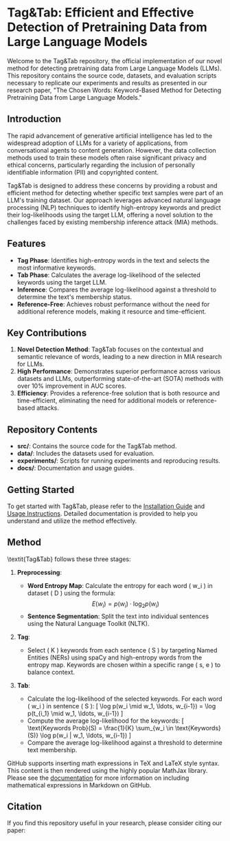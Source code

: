 # Tag&Tab: Efficient and Effective Detection of Pretraining Data from Large Language Models

Welcome to the Tag&Tab repository, the official implementation of our novel method for detecting pretraining data from Large Language Models (LLMs). This repository contains the source code, datasets, and evaluation scripts necessary to replicate our experiments and results as presented in our research paper, "The Chosen Words: Keyword-Based Method for Detecting Pretraining Data from Large Language Models."

## Introduction

The rapid advancement of generative artificial intelligence has led to the widespread adoption of LLMs for a variety of applications, from conversational agents to content generation. However, the data collection methods used to train these models often raise significant privacy and ethical concerns, particularly regarding the inclusion of personally identifiable information (PII) and copyrighted content.

Tag&Tab is designed to address these concerns by providing a robust and efficient method for detecting whether specific text samples were part of an LLM's training dataset. Our approach leverages advanced natural language processing (NLP) techniques to identify high-entropy keywords and predict their log-likelihoods using the target LLM, offering a novel solution to the challenges faced by existing membership inference attack (MIA) methods.

## Features

- **Tag Phase**: Identifies high-entropy words in the text and selects the most informative keywords.
- **Tab Phase**: Calculates the average log-likelihood of the selected keywords using the target LLM.
- **Inference**: Compares the average log-likelihood against a threshold to determine the text's membership status.
- **Reference-Free**: Achieves robust performance without the need for additional reference models, making it resource and time-efficient.

## Key Contributions

1. **Novel Detection Method**: Tag&Tab focuses on the contextual and semantic relevance of words, leading to a new direction in MIA research for LLMs.
2. **High Performance**: Demonstrates superior performance across various datasets and LLMs, outperforming state-of-the-art (SOTA) methods with over 10% improvement in AUC scores.
3. **Efficiency**: Provides a reference-free solution that is both resource and time-efficient, eliminating the need for additional models or reference-based attacks.

## Repository Contents

- **src/**: Contains the source code for the Tag&Tab method.
- **data/**: Includes the datasets used for evaluation.
- **experiments/**: Scripts for running experiments and reproducing results.
- **docs/**: Documentation and usage guides.

## Getting Started

To get started with Tag&Tab, please refer to the [Installation Guide](docs/installation.md) and [Usage Instructions](docs/usage.md). Detailed documentation is provided to help you understand and utilize the method effectively.

## Method

\textit{Tag&Tab} follows these three stages:

1. **Preprocessing**:
    - **Word Entropy Map**: Calculate the entropy for each word \( w_i \) in dataset \( D \) using the formula:
    $$
    E(w_i) = p(w_i) \cdot \log_2 p(w_i)
    $$
    - **Sentence Segmentation**: Split the text into individual sentences using the Natural Language Toolkit (NLTK).

2. **Tag**:
    - Select \( K \) keywords from each sentence \( S \) by targeting Named Entities (NERs) using spaCy and high-entropy words from the entropy map. Keywords are chosen within a specific range \( s, e \) to balance context.

3. **Tab**:
    - Calculate the log-likelihood of the selected keywords. For each word \( w_i \) in sentence \( S \):
    \[
    \log p(w_i \mid w_1, \ldots, w_{i-1}) = \log p(t_{i_1} \mid w_1, \ldots, w_{i-1})
    \]
    - Compute the average log-likelihood for the keywords:
    \[
    \text{Keywords Prob}(S) = \frac{1}{K} \sum_{w_i \in \text{Keywords}(S)} \log p(w_i | w_1, \ldots, w_{i-1})
    \]
    - Compare the average log-likelihood against a threshold to determine text membership.

GitHub supports inserting math expressions in TeX and LaTeX style syntax. This content is then rendered using the highly popular MathJax library. Please see the [documentation](https://docs.github.com/en/get-started/writing-on-github/working-with-advanced-formatting/organizing-information-with-tables) for more information on including mathematical expressions in Markdown on GitHub.


## Citation

If you find this repository useful in your research, please consider citing our paper:

